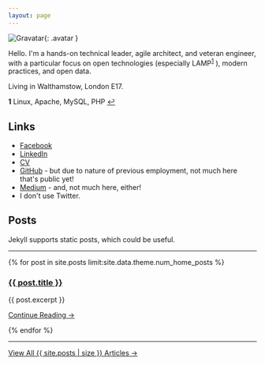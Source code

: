 ```yaml
---
layout: page
---
```


![Gravatar](https://en.gravatar.com/avatar/fe934364550d859ff5da98ba631f588b.png?size=200){: .avatar }

Hello. I'm a hands-on technical leader, agile architect, and veteran engineer, with a particular focus on open technologies (especially LAMP<sup id="a1">[1](#f1)</sup>
), modern practices, and open data.

Living in Walthamstow, London E17.

[//]: # (http://stackoverflow.com/questions/4823468/comments-in-markdown)
[//]: # (https://en.gravatar.com/site/implement/images/)

<b id="f1">1</b> Linux, Apache, MySQL, PHP [↩](#a1)

## Links

* [Facebook](https://www.linkedin.com/in/JohnFieldUK)
* [LinkedIn](https://www.facebook.com/john.field)
* [CV](http://bit.ly/johnfieldcv)
* [GitHub](https://github.com/JohnField/) - but due to nature of previous employment, not much here that's public yet!
* [Medium](https://medium.com/@vodex) - and, not much here, either!
* I don't use Twitter.

## Posts
Jekyll supports static posts, which could be useful.
<hr>

{% for post in site.posts limit:site.data.theme.num_home_posts %}
  <div class="post-header">
    <h3 class="post-title">
      <a href="{{ post.url | prepend:site.baseurl }}">{{ post.title }}</a>
    </h3>
  </div>
  <div class="post-excerpt-home">
    {{ post.excerpt }}
    <p class="text-right"><a href="{{ post.url | prepend:site.baseurl }}">Continue Reading &rarr;</a></p>
  </div>
{% endfor %}
<hr>
<div class="home-read-more">
  <a href="{{ "/archive" | prepend:site.baseurl }}" class="btn btn-primary btn-block btn-lg">View All {{ site.posts | size }} Articles →</a>
</div>

